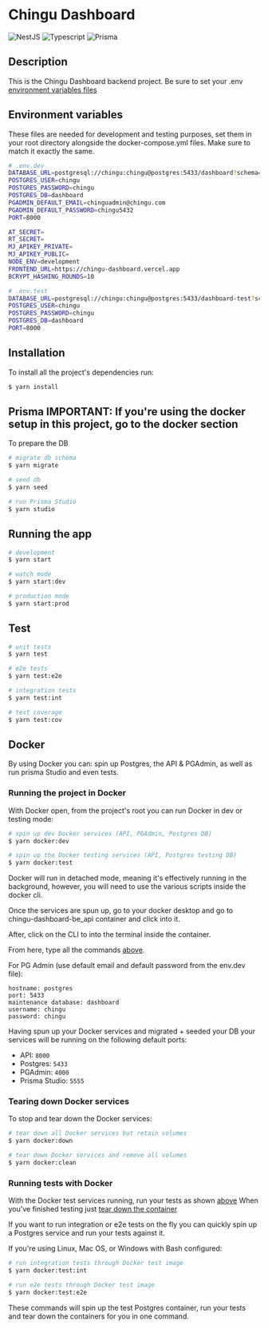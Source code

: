 # Chingu Dashboard
  <!--[![Backers on Open Collective](https://opencollective.com/nest/backers/badge.svg)](https://opencollective.com/nest#backer)
  [![Sponsors on Open Collective](https://opencollective.com/nest/sponsors/badge.svg)](https://opencollective.com/nest#sponsor)-->
  ![NestJS](https://img.shields.io/badge/nestjs-E0234E?style=for-the-badge&logo=nestjs&logoColor=white)
  ![Typescript](https://img.shields.io/badge/TypeScript-007ACC?style=for-the-badge&logo=typescript&logoColor=white)
  ![Prisma](https://img.shields.io/badge/Prisma-3982CE?style=for-the-badge&logo=Prisma&logoColor=white)

## Description

This is the Chingu Dashboard backend project. Be sure to set your .env [environment variables files](#envfiles)

## <a name="envfiles">Environment variables</a>
These files are needed for development and testing purposes, set them in your root directory alongside the docker-compose.yml files.
Make sure to match it exactly the same.

```bash
# .env.dev
DATABASE_URL=postgresql://chingu:chingu@postgres:5433/dashboard?schema=public
POSTGRES_USER=chingu
POSTGRES_PASSWORD=chingu
POSTGRES_DB=dashboard
PGADMIN_DEFAULT_EMAIL=chinguadmin@chingu.com
PGADMIN_DEFAULT_PASSWORD=chingu5432
PORT=8000

AT_SECRET=
RT_SECRET=
MJ_APIKEY_PRIVATE=
MJ_APIKEY_PUBLIC=
NODE_ENV=development
FRONTEND_URL=https://chingu-dashboard.vercel.app
BCRYPT_HASHING_ROUNDS=10

# .env.test
DATABASE_URL=postgresql://chingu:chingu@postgres:5433/dashboard-test?schema=public
POSTGRES_USER=chingu
POSTGRES_PASSWORD=chingu
POSTGRES_DB=dashboard
PORT=8000
```

## Installation

To install all the project's dependencies run:

```bash
$ yarn install
```


## <a name="prismaStudio">Prisma</a> **IMPORTANT: If you're using the docker setup in this project, go to the docker section**

To prepare the DB
```bash
# migrate db schema
$ yarn migrate

# seed db
$ yarn seed

# run Prisma Studio
$ yarn studio
```

## Running the app

```bash
# development
$ yarn start

# watch mode
$ yarn start:dev

# production mode
$ yarn start:prod
```

## Test<a name="tests"></a>

```bash
# unit tests
$ yarn test

# e2e tests
$ yarn test:e2e

# integration tests
$ yarn test:int

# test coverage
$ yarn test:cov
```

## Docker 

By using Docker you can: spin up Postgres, the API & PGAdmin, as well as run prisma Studio and even tests.

### Running the project in Docker

With Docker open, from the project's root you can run Docker in dev or testing mode: 

```bash
# spin up dev Docker services (API, PGAdmin, Postgres DB)
$ yarn docker:dev

# spin up the Docker testing services (API, Postgres testing DB)
$ yarn docker:test
```
Docker will run in detached mode, meaning it's effectively running in the background, however, you will need to use the various scripts inside the docker cli.

Once the services are spun up, go to your docker desktop and go to chingu-dashboard-be_api container and click into it.

After, click on the CLI to into the terminal inside the container.

From here, type all the commands [above](#prismaStudio).

For PG Admin (use default email and default password from the env.dev file):
```
hostname: postgres
port: 5433
maintenance database: dashboard
username: chingu
password: chingu
```

Having spun up your Docker services and migrated + seeded your DB your services will be running on the following default ports:

- API: `8000`
- Postgres: `5433`
- PGAdmin: `4000`
- Prisma Studio: `5555`

### <a name="tearDown">Tearing down Docker services<a/>

To stop and tear down the Docker services:
```bash
# tear down all Docker services but retain volumes
$ yarn docker:down

# tear down Docker services and remove all volumes
$ yarn docker:clean
```

### <a name="dockerTests"></a> Running tests with Docker

With the Docker test services running, run your tests as shown [above](#tests)
When you've finished testing just [tear down the container](#tearDown)

If you want to run integration or e2e tests on the fly you can quickly spin up a Postgres service and run your tests against it. 

If you're using Linux, Mac OS, or Windows with Bash configured:

```bash
# run integration tests through Docker test image
$ yarn docker:test:int

# run e2e tests through Docker test image
$ yarn docker:test:e2e
```

These commands will spin up the test Postgres container, run your tests and tear down the containers for you in one command.
